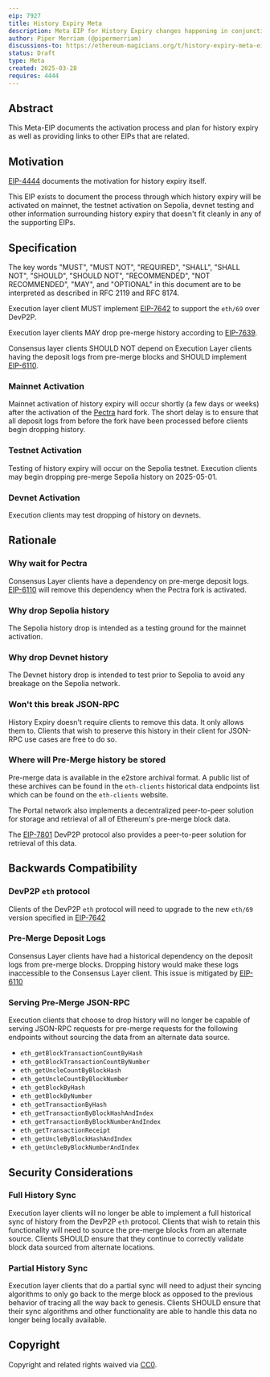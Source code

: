```yaml
---
eip: 7927
title: History Expiry Meta
description: Meta EIP for History Expiry changes happening in conjunction with Pectra
author: Piper Merriam (@pipermerriam)
discussions-to: https://ethereum-magicians.org/t/history-expiry-meta-eip/23359
status: Draft
type: Meta
created: 2025-03-28
requires: 4444
---
```


## Abstract


This Meta-EIP documents the activation process and plan for history expiry as well as providing links to other EIPs that are related.

## Motivation


[EIP-4444](./eip-4444.md) documents the motivation for history expiry itself.

This EIP exists to document the process through which history expiry will be activated on mainnet, the testnet activation on Sepolia, devnet testing and other information surrounding history expiry that doesn't fit cleanly in any of the supporting EIPs.

## Specification

The key words "MUST", "MUST NOT", "REQUIRED", "SHALL", "SHALL NOT", "SHOULD", "SHOULD NOT", "RECOMMENDED", "NOT RECOMMENDED", "MAY", and "OPTIONAL" in this document are to be interpreted as described in RFC 2119 and RFC 8174.

Execution layer client MUST implement [EIP-7642](./eip-7642.md) to support the `eth/69` over DevP2P.

Execution layer clients MAY drop pre-merge history according to [EIP-7639](./eip-7639.md).

Consensus layer clients SHOULD NOT depend on Execution Layer clients having the deposit logs from pre-merge blocks and SHOULD implement [EIP-6110](./eip-6110.md).


### Mainnet Activation

Mainnet activation of history expiry will occur shortly (a few days or weeks) after the activation of the [Pectra](./eip-7600.md) hard fork. The short delay is to ensure that all deposit logs from before the fork have been processed before clients begin dropping history.

### Testnet Activation

Testing of history expiry will occur on the Sepolia testnet. Execution clients may begin dropping pre-merge Sepolia history on 2025-05-01.

### Devnet Activation

Execution clients may test dropping of history on devnets.


## Rationale

### Why wait for Pectra

Consensus Layer clients have a dependency on pre-merge deposit logs. [EIP-6110](./eip-6110.md) will remove this dependency when the Pectra fork is activated.

### Why drop Sepolia history

The Sepolia history drop is intended as a testing ground for the mainnet activation.

### Why drop Devnet history

The Devnet history drop is intended to test prior to Sepolia to avoid any breakage on the Sepolia network.

### Won't this break JSON-RPC

History Expiry doesn't require clients to remove this data. It only allows them to. Clients that wish to preserve this history in their client for JSON-RPC use cases are free to do so.


### Where will Pre-Merge history be stored

Pre-merge data is available in the e2store archival format. A public list of these archives can be found in the `eth-clients` historical data endpoints list which can be found on the `eth-clients` website.

The Portal network also implements a decentralized peer-to-peer solution for storage and retrieval of all of Ethereum's pre-merge block data.

The [EIP-7801](./eip-7801.md) DevP2P protocol also provides a peer-to-peer solution for retrieval of this data.


## Backwards Compatibility

### DevP2P `eth` protocol

Clients of the DevP2P `eth` protocol will need to upgrade to the new `eth/69` version specified in [EIP-7642](./eip-7642.md)

### Pre-Merge Deposit Logs

Consensus Layer clients have had a historical dependency on the deposit logs from pre-merge blocks. Dropping history would make these logs inaccessible to the Consensus Layer client. This issue is mitigated by [EIP-6110](./eip-6110.md)

### Serving Pre-Merge JSON-RPC

Execution clients that choose to drop history will no longer be capable of serving JSON-RPC requests for pre-merge requests for the following endpoints without sourcing the data from an alternate data source.

- `eth_getBlockTransactionCountByHash`
- `eth_getBlockTransactionCountByNumber`
- `eth_getUncleCountByBlockHash`
- `eth_getUncleCountByBlockNumber`
- `eth_getBlockByHash`
- `eth_getBlockByNumber`
- `eth_getTransactionByHash`
- `eth_getTransactionByBlockHashAndIndex`
- `eth_getTransactionByBlockNumberAndIndex`
- `eth_getTransactionReceipt`
- `eth_getUncleByBlockHashAndIndex`
- `eth_getUncleByBlockNumberAndIndex`


## Security Considerations

### Full History Sync

Execution layer clients will no longer be able to implement a full historical sync of history from the DevP2P `eth` protocol.  Clients that wish to retain this functionality will need to source the pre-merge blocks from an alternate source.  Clients SHOULD ensure that they continue to correctly validate block data sourced from alternate locations.

### Partial History Sync

Execution layer clients that do a partial sync will need to adjust their syncing algorithms to only go back to the merge block as opposed to the previous behavior of tracing all the way back to genesis.  Clients SHOULD ensure that their sync algorithms and other functionality are able to handle this data no longer being locally available.


## Copyright

Copyright and related rights waived via [CC0](../LICENSE.md).
